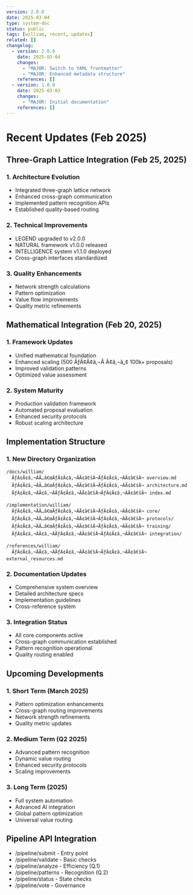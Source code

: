 ```yaml
---
version: 2.0.0
date: 2025-03-04
type: system-doc
status: public
tags: [william, recent, updates]
related: []
changelog:
  - version: 2.0.0
    date: 2025-03-04
    changes:
      - "MAJOR: Switch to YAML frontmatter"
      - "MAJOR: Enhanced metadata structure"
    references: []
  - version: 1.0.0
    date: 2025-03-03
    changes:
      - "MAJOR: Initial documentation"
    references: []
---
```

# Recent Updates (Feb 2025)

## Three-Graph Lattice Integration (Feb 25, 2025)

### 1. Architecture Evolution
- Integrated three-graph lattice network
- Enhanced cross-graph communication
- Implemented pattern recognition APIs
- Established quality-based routing

### 2. Technical Improvements
- LEGEND upgraded to v2.0.0
- NATURAL framework v1.0.0 released
- INTELLIGENCE system v1.1.0 deployed
- Cross-graph interfaces standardized

### 3. Quality Enhancements
- Network strength calculations
- Pattern optimization
- Value flow improvements
- Quality metric refinements

## Mathematical Integration (Feb 20, 2025)

### 1. Framework Updates
- Unified mathematical foundation
- Enhanced scaling (500 ÃƒÂ¢Ã¢â‚¬Â Ã¢â‚¬â„¢ 100k+ proposals)
- Improved validation patterns
- Optimized value assessment

### 2. System Maturity
- Production validation framework
- Automated proposal evaluation
- Enhanced security protocols
- Robust scaling architecture

## Implementation Structure

### 1. New Directory Organization
```
/docs/william/
  ÃƒÂ¢Ã¢â‚¬ÂÃ…â€œÃƒÂ¢Ã¢â‚¬ÂÃ¢â€šÂ¬ÃƒÂ¢Ã¢â‚¬ÂÃ¢â€šÂ¬ overview.md
  ÃƒÂ¢Ã¢â‚¬ÂÃ…â€œÃƒÂ¢Ã¢â‚¬ÂÃ¢â€šÂ¬ÃƒÂ¢Ã¢â‚¬ÂÃ¢â€šÂ¬ architecture.md
  ÃƒÂ¢Ã¢â‚¬ÂÃ¢â‚¬ÂÃƒÂ¢Ã¢â‚¬ÂÃ¢â€šÂ¬ÃƒÂ¢Ã¢â‚¬ÂÃ¢â€šÂ¬ index.md

/implementation/william/
  ÃƒÂ¢Ã¢â‚¬ÂÃ…â€œÃƒÂ¢Ã¢â‚¬ÂÃ¢â€šÂ¬ÃƒÂ¢Ã¢â‚¬ÂÃ¢â€šÂ¬ core/
  ÃƒÂ¢Ã¢â‚¬ÂÃ…â€œÃƒÂ¢Ã¢â‚¬ÂÃ¢â€šÂ¬ÃƒÂ¢Ã¢â‚¬ÂÃ¢â€šÂ¬ protocols/
  ÃƒÂ¢Ã¢â‚¬ÂÃ…â€œÃƒÂ¢Ã¢â‚¬ÂÃ¢â€šÂ¬ÃƒÂ¢Ã¢â‚¬ÂÃ¢â€šÂ¬ training/
  ÃƒÂ¢Ã¢â‚¬ÂÃ¢â‚¬ÂÃƒÂ¢Ã¢â‚¬ÂÃ¢â€šÂ¬ÃƒÂ¢Ã¢â‚¬ÂÃ¢â€šÂ¬ integration/

/references/william/
  ÃƒÂ¢Ã¢â‚¬ÂÃ¢â‚¬ÂÃƒÂ¢Ã¢â‚¬ÂÃ¢â€šÂ¬ÃƒÂ¢Ã¢â‚¬ÂÃ¢â€šÂ¬ external_resources.md
```

### 2. Documentation Updates
- Comprehensive system overview
- Detailed architecture specs
- Implementation guidelines
- Cross-reference system

### 3. Integration Status
- All core components active
- Cross-graph communication established
- Pattern recognition operational
- Quality routing enabled

## Upcoming Developments

### 1. Short Term (March 2025)
- Pattern optimization enhancements
- Cross-graph routing improvements
- Network strength refinements
- Quality metric updates

### 2. Medium Term (Q2 2025)
- Advanced pattern recognition
- Dynamic value routing
- Enhanced security protocols
- Scaling improvements

### 3. Long Term (2025)
- Full system automation
- Advanced AI integration
- Global pattern optimization
- Universal value routing


## Pipeline API Integration
- /pipeline/submit - Entry point
- /pipeline/validate - Basic checks
- /pipeline/analyze - Efficiency (Q.1)
- /pipeline/patterns - Recognition (Q.2)
- /pipeline/status - State checks
- /pipeline/vote - Governance